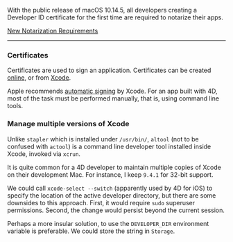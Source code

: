 With the public release of macOS 10.14.5, all developers creating a Developer ID certificate for the first time are required to notarize their apps.

<!--more-->

<i class="fa fa-external-link" aria-hidden="true"></i> [New Notarization Requirements](https://developer.apple.com/news/?id=04102019a)

---

### Certificates

Certificates are used to sign an application. Certificates can be created <i class="fa fa-external-link" aria-hidden="true"></i> [online](https://developer.apple.com/account), or from <i class="fa fa-external-link" aria-hidden="true"></i> [Xcode](https://help.apple.com/xcode/mac/current/#/dev154b28f09).

Apple recommends <i class="fa fa-external-link" aria-hidden="true"></i> [automatic signing](https://help.apple.com/xcode/mac/current/#/dev80cc24546) by Xcode. For an app built with 4D, most of the task must be performed manually, that is, using command line tools.

### Manage multiple versions of Xcode 

Unlike ``stapler`` which is installed under ``/usr/bin/``, ``altool`` (not to be confused with ``actool``) is a command line developer tool installed inside Xcode, invoked via ``xcrun``.

It is quite common for a 4D developer to maintain multiple copies of Xcode on their development Mac. For instance, I keep ``9.4.1`` for 32-bit support. 

We could call ``xcode-select --switch`` (apparently used by 4D for iOS) to specify the location of the active developer directory, but there are some downsides to this approach. First, it would require ``sudo`` superuser permissions. Second, the change would persist beyond the current session.

Perhaps a more insular solution, to use the ``DEVELOPER_DIR`` environment variable is preferable. We could store the string in ``Storage``.
